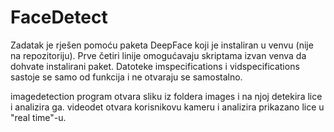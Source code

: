 # FaceDetect

Zadatak je rješen pomoću paketa DeepFace koji je instaliran u venvu (nije na repozitoriju). Prve četiri linije omogućavaju skriptama izvan venva da dohvate instalirani paket.
Datoteke imspecifications i vidspecifications sastoje se samo od funkcija i ne otvaraju se samostalno. 

imagedetection program otvara sliku iz foldera images i na njoj detekira lice i analizira ga. videodet otvara korisnikovu kameru i analizira prikazano lice u "real time"-u.
